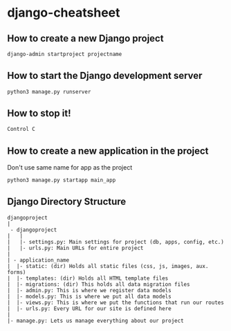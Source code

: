 # django-cheatsheet

## How to create a new Django project
```bash
django-admin startproject projectname
```

## How to start the Django development server
```bash
python3 manage.py runserver
```

## How to stop it!
```bash
Control C
```

## How to create a new application in the project
Don't use same name for app as the project
```bash
python3 manage.py startapp main_app
```

## Django Directory Structure
```
djangoproject
|
 - djangoproject
|   |
|   |- settings.py: Main settings for project (db, apps, config, etc.)
|   |- urls.py: Main URLs for entire project
|
| - application_name
|  |- static: (dir) Holds all static files (css, js, images, aux. forms)
|  |- templates: (dir) Holds all HTML template files
|  |- migrations: (dir) This holds all data migration files
|  |- admin.py: This is where we register data models
|  |- models.py: This is where we put all data models
|  |- views.py: This is where we put the functions that run our routes
|  |- urls.py: Every URL for our site is defined here
|
|- manage.py: Lets us manage everything about our project
```

